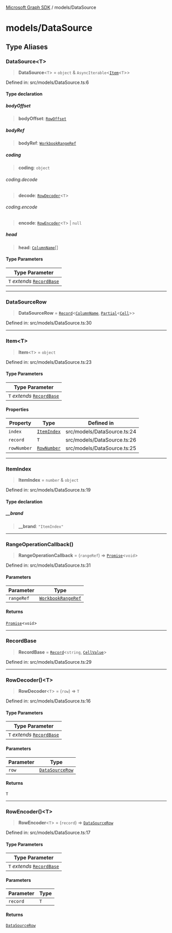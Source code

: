 [Microsoft Graph SDK](../README.md) / models/DataSource

# models/DataSource

## Type Aliases

### DataSource\<T\>

> **DataSource**\<`T`\> = `object` & `AsyncIterable`\<[`Item`](#item)\<`T`\>\>

Defined in: src/models/DataSource.ts:6

#### Type declaration

##### bodyOffset

> **bodyOffset**: [`RowOffset`](../Row.md#rowoffset)

##### bodyRef

> **bodyRef**: [`WorkbookRangeRef`](../WorkbookRange-1.md#workbookrangeref)

##### coding

> **coding**: `object`

###### coding.decode

> **decode**: [`RowDecoder`](#rowdecoder)\<`T`\>

###### coding.encode

> **encode**: [`RowEncoder`](#rowencoder)\<`T`\> \| `null`

##### head

> **head**: [`ColumnName`](../Column.md#columnname)[]

#### Type Parameters

| Type Parameter |
| ------ |
| `T` *extends* [`RecordBase`](#recordbase) |

***

### DataSourceRow

> **DataSourceRow** = [`Record`](https://www.typescriptlang.org/docs/handbook/utility-types.html#recordkeys-type)\<[`ColumnName`](../Column.md#columnname), [`Partial`](https://www.typescriptlang.org/docs/handbook/utility-types.html#partialtype)\<[`Cell`](../Cell.md#cell)\>\>

Defined in: src/models/DataSource.ts:30

***

### Item\<T\>

> **Item**\<`T`\> = `object`

Defined in: src/models/DataSource.ts:23

#### Type Parameters

| Type Parameter |
| ------ |
| `T` *extends* [`RecordBase`](#recordbase) |

#### Properties

| Property | Type | Defined in |
| ------ | ------ | ------ |
| <a id="index"></a> `index` | [`ItemIndex`](#itemindex-1) | src/models/DataSource.ts:24 |
| <a id="record"></a> `record` | `T` | src/models/DataSource.ts:26 |
| <a id="rownumber"></a> `rowNumber` | [`RowNumber`](../Row.md#rownumber) | src/models/DataSource.ts:25 |

***

### ItemIndex

> **ItemIndex** = `number` & `object`

Defined in: src/models/DataSource.ts:19

#### Type declaration

##### \_\_brand

> **\_\_brand**: `"ItemIndex"`

***

### RangeOperationCallback()

> **RangeOperationCallback** = (`rangeRef`) => [`Promise`](https://developer.mozilla.org/docs/Web/JavaScript/Reference/Global_Objects/Promise)\<`void`\>

Defined in: src/models/DataSource.ts:31

#### Parameters

| Parameter | Type |
| ------ | ------ |
| `rangeRef` | [`WorkbookRangeRef`](../WorkbookRange-1.md#workbookrangeref) |

#### Returns

[`Promise`](https://developer.mozilla.org/docs/Web/JavaScript/Reference/Global_Objects/Promise)\<`void`\>

***

### RecordBase

> **RecordBase** = [`Record`](https://www.typescriptlang.org/docs/handbook/utility-types.html#recordkeys-type)\<`string`, [`CellValue`](../Cell.md#cellvalue-1)\>

Defined in: src/models/DataSource.ts:29

***

### RowDecoder()\<T\>

> **RowDecoder**\<`T`\> = (`row`) => `T`

Defined in: src/models/DataSource.ts:16

#### Type Parameters

| Type Parameter |
| ------ |
| `T` *extends* [`RecordBase`](#recordbase) |

#### Parameters

| Parameter | Type |
| ------ | ------ |
| `row` | [`DataSourceRow`](#datasourcerow) |

#### Returns

`T`

***

### RowEncoder()\<T\>

> **RowEncoder**\<`T`\> = (`record`) => [`DataSourceRow`](#datasourcerow)

Defined in: src/models/DataSource.ts:17

#### Type Parameters

| Type Parameter |
| ------ |
| `T` *extends* [`RecordBase`](#recordbase) |

#### Parameters

| Parameter | Type |
| ------ | ------ |
| `record` | `T` |

#### Returns

[`DataSourceRow`](#datasourcerow)
